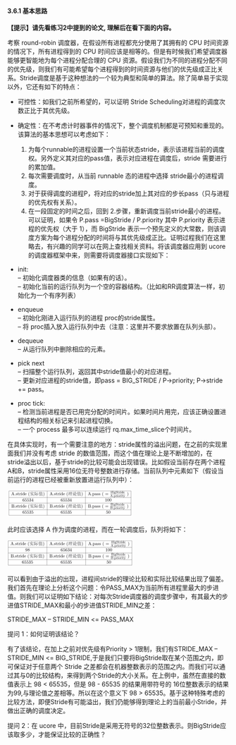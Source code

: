 
#### 3.6.1 基本思路 

**【提示】请先看练习2中提到的论文, 理解后在看下面的内容。**

考察 round-robin 调度器，在假设所有进程都充分使用了其拥有的 CPU 时间资源的情况下，所有进程得到的 CPU 时间应该是相等的。但是有时候我们希望调度器能够更智能地为每个进程分配合理的 CPU 资源。假设我们为不同的进程分配不同的优先级，则我们有可能希望每个进程得到的时间资源与他们的优先级成正比关系。Stride调度是基于这种想法的一个较为典型和简单的算法。除了简单易于实现以外，它还有如下的特点：

* 可控性：如我们之前所希望的，可以证明 Stride Scheduling对进程的调度次数正比于其优先级。
* 确定性：在不考虑计时器事件的情况下，整个调度机制都是可预知和重现的。该算法的基本思想可以考虑如下：       
  1. 为每个runnable的进程设置一个当前状态stride，表示该进程当前的调度权。另外定义其对应的pass值，表示对应进程在调度后，stride 需要进行的累加值。  
  2. 每次需要调度时，从当前 runnable 态的进程中选择 stride最小的进程调度。
  3. 对于获得调度的进程P，将对应的stride加上其对应的步长pass（只与进程的优先权有关系）。  
  4. 在一段固定的时间之后，回到 2.步骤，重新调度当前stride最小的进程。   
可以证明，如果令 P.pass =BigStride / P.priority 其中 P.priority 表示进程的优先权（大于 1），而 BigStride 表示一个预先定义的大常数，则该调度方案为每个进程分配的时间将与其优先级成正比。证明过程我们在这里略去，有兴趣的同学可以在网上查找相关资料。将该调度器应用到
ucore 的调度器框架中来，则需要将调度器接口实现如下：

* init:    
– 初始化调度器类的信息（如果有的话）。   
– 初始化当前的运行队列为一个空的容器结构。（比如和RR调度算法一样，初始化为一个有序列表）   

* enqueue    
– 初始化刚进入运行队列的进程 proc的stride属性。     
– 将 proc插入放入运行队列中去（注意：这里并不要求放置在队列头部）。    

* dequeue    
– 从运行队列中删除相应的元素。     

* pick next      
– 扫描整个运行队列，返回其中stride值最小的对应进程。     
– 更新对应进程的stride值，即pass = BIG\_STRIDE / P-\>priority; P-\>stride += pass。     

* proc tick:   
– 检测当前进程是否已用完分配的时间片。如果时间片用完，应该正确设置进程结构的相关标记来引起进程切换。    
– 一个 process 最多可以连续运行 rq.max\_time\_slice个时间片。    

在具体实现时，有一个需要注意的地方：stride属性的溢出问题，在之前的实现里面我们并没有考虑 stride 的数值范围，而这个值在理论上是不断增加的，在
stride溢出以后，基于stride的比较可能会出现错误。比如假设当前存在两个进程A和B，stride属性采用16位无符号整数进行存储。当前队列中元素如下（假设当前运行的进程已经被重新放置进运行队列中）：   

![image](../lab6_figs/image001.png)

此时应该选择 A 作为调度的进程，而在一轮调度后，队列将如下：

![image](../lab6_figs/image002.png)

可以看到由于溢出的出现，进程间stride的理论比较和实际比较结果出现了偏差。我们首先在理论上分析这个问题：令PASS\_MAX为当前所有进程里最大的步进值。则我们可以证明如下结论：对每次Stride调度器的调度步骤中，有其最大的步进值STRIDE\_MAX和最小的步进值STRIDE\_MIN之差：

STRIDE\_MAX – STRIDE\_MIN <= PASS\_MAX

提问 1：如何证明该结论？

有了该结论，在加上之前对优先级有Priority \> 1限制，我们有STRIDE\_MAX – STRIDE\_MIN <= BIG\_STRIDE,于是我们只要将BigStride取在某个范围之内，即可保证对于任意两个 Stride 之差都会在机器整数表示的范围之内。而我们可以通过其与0的比较结构，来得到两个Stride的大小关系。在上例中，虽然在直接的数值表示上 98 < 65535，但是 98 - 65535 的结果用带符号的 16位整数表示的结果为99,与理论值之差相等。所以在这个意义下 98 \> 65535。基于这种特殊考虑的比较方法，即便Stride有可能溢出，我们仍能够得到理论上的当前最小Stride，并做出正确的调度决定。

提问 2：在 ucore 中，目前Stride是采用无符号的32位整数表示。则BigStride应该取多少，才能保证比较的正确性？
